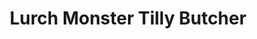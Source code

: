 ---
title: "Lurch Monster Tilly Butcher"
url: /aberdeen/lurch-monster-tilly-butcher/
shop: butcher
---